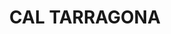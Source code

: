 ---
layout: test
title:  "CAL TARRAGONA"
coordinates:
  - group1:
    - [1.460618196182327, 42.357892926607271]
    - [1.460573317987051, 42.357887734338625]
    - [1.460545250025603, 42.357885271221804]
    - [1.460418407311276, 42.357873136811804]
    - [1.460398785207857, 42.3578703698578]
    - [1.460394891552443, 42.357891596567377]
    - [1.460285134063489, 42.357870929536602]
    - [1.460279021414583, 42.357890874730579]
    - [1.460269045616052, 42.357930795332777]
    - [1.460379060052696, 42.357963982891789]
    - [1.460469798707866, 42.357980222051374]
    - [1.460538981429409, 42.357980733941574]
    - [1.460594748534815, 42.357977727746189]
    - [1.460613979687487, 42.357964825704499]
    - [1.460618196182327, 42.357892926607271]
---